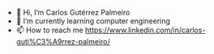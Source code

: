 - 👋 Hi, I’m Carlos Gutérrez Palmeiro
- 🌱 I’m currently learning computer engineering
- 📫 How to reach me https://www.linkedin.com/in/carlos-guti%C3%A9rrez-palmeiro/
